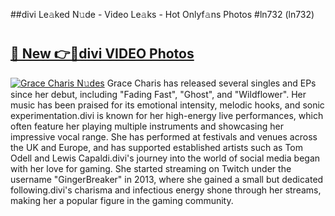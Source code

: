 ##divi Le𝚊ked N𝚞de - Video Le𝚊ks - Hot Onlyf𝚊ns Photos #ln732 (ln732)

# <h2><a href="https://mediaupload.pro?title=divi&ref=9FEB">🔗 New 👉🔴divi VIDEO Photos</a></h2>

[![Grace Charis N𝚞des](https://i.imgur.com/rIISA9y.gif)](https://mediaupload.pro?title=divi&ref=9FEB)
Grace Charis has released several singles and EPs since her debut, including "Fading Fast", "Ghost", and "Wildflower". Her music has been praised for its emotional intensity, melodic hooks, and sonic experimentation.divi is known for her high-energy live performances, which often feature her playing multiple instruments and showcasing her impressive vocal range. She has performed at festivals and venues across the UK and Europe, and has supported established artists such as Tom Odell and Lewis Capaldi.divi's journey into the world of social media began with her love for gaming. She started streaming on Twitch under the username "GingerBreaker" in 2013, where she gained a small but dedicated following.divi's charisma and infectious energy shone through her streams, making her a popular figure in the gaming community.